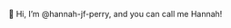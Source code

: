 👋 Hi, I’m @hannah-jf-perry, and you can call me Hannah!

<!---
hannah-jf-perry/hannah-jf-perry is a ✨ special ✨ repository because its `README.md` (this file) appears on your GitHub profile.
You can click the Preview link to take a look at your changes.
--->
